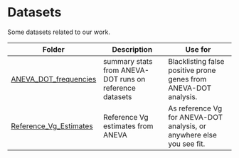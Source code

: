 # Datasets
Some datasets related to our work.

|Folder | Description | Use for|
|- | - | - |
|[ANEVA_DOT_frequencies](https://github.com/PejLab/Datasets/tree/master/ANEVA_DOT_frequencies) | summary stats from ANEVA-DOT runs on reference datasets  | Blacklisting false positive prone genes from ANEVA-DOT analysis.|
|[Reference_Vg_Estimates](https://github.com/PejLab/Datasets/tree/master/Reference_Vg_Estimates)| Reference Vg estimates from ANEVA | As reference Vg for ANEVA-DOT analysis, or anywhere else you see fit.|
